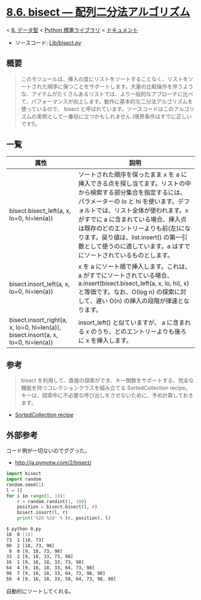 # [8.6. bisect — 配列二分法アルゴリズム](https://docs.python.jp/3/library/bisect.html)

< [8. データ型](https://docs.python.jp/3/library/datatypes.html) < [Python 標準ライブラリ](https://docs.python.jp/3/library/index.html#the-python-standard-library) < [ドキュメント](https://docs.python.jp/3/index.html)

* ソースコード: [Lib/bisect.py](https://github.com/python/cpython/tree/3.6/Lib/bisect.py)

## 概要

> このモジュールは、挿入の度にリストをソートすることなく、リストをソートされた順序に保つことをサポートします。大量の比較操作を伴うような、アイテムがたくさんあるリストでは、より一般的なアプローチに比べて、パフォーマンスが向上します。動作に基本的な二分法アルゴリズムを使っているので、 bisect と呼ばれています。ソースコードはこのアルゴリズムの実例として一番役に立つかもしれません (境界条件はすでに正しいです!)。

## 一覧

属性|説明
----|----
bisect.bisect_left(a, x, lo=0, hi=len(a))|ソートされた順序を保ったまま x を a に挿入できる点を探し当てます。リストの中から検索する部分集合を指定するには、パラメーターの lo と hi を使います。デフォルトでは、リスト全体が使われます。x がすでに a に含まれている場合、挿入点は既存のどのエントリーよりも前(左)になります。戻り値は、list.insert() の第一引数として使うのに適しています。a はすでにソートされているものとします。
bisect.insort_left(a, x, lo=0, hi=len(a))|x を a にソート順で挿入します。これは、a がすでにソートされている場合、a.insert(bisect.bisect_left(a, x, lo, hi), x) と等価です。なお、O(log n) の探索に対して、遅い O(n) の挿入の段階が律速となります。
bisect.insort_right(a, x, lo=0, hi=len(a)), bisect.insort(a, x, lo=0, hi=len(a))|insort_left() と似ていますが、 a に含まれる x のうち、どのエントリーよりも後ろに x を挿入します。

## 参考

> bisect を利用して、直接の探索ができ、キー関数をサポートする、完全な機能を持つコレクションクラスを組み立てる SortedCollection recipe。キーは、探索中に不必要な呼び出しをさせないために、予め計算しておきます。

* [SortedCollection recipe](https://code.activestate.com/recipes/577197-sortedcollection/)

## 外部参考

コード例が一切ないのでググった。

* http://ja.pymotw.com/2/bisect/

```python
import bisect
import random
random.seed(1)
l = []
for i in range(1, 10):
    r = random.randint(1, 100)
    position = bisect.bisect(l, r)
    bisect.insort(l, r)
    print('%2d %2d' % (r, position), l)
```
```sh
$ python 0.py 
18  0 [18]
73  1 [18, 73]
98  2 [18, 73, 98]
 9  0 [9, 18, 73, 98]
33  2 [9, 18, 33, 73, 98]
16  1 [9, 16, 18, 33, 73, 98]
64  4 [9, 16, 18, 33, 64, 73, 98]
98  7 [9, 16, 18, 33, 64, 73, 98, 98]
58  4 [9, 16, 18, 33, 58, 64, 73, 98, 98]
```

自動的にソートしてくれる。

